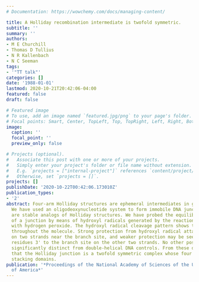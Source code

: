 ```yaml
---
# Documentation: https://wowchemy.com/docs/managing-content/

title: A Holliday recombination intermediate is twofold symmetric.
subtitle: ''
summary: ''
authors:
- M E Churchill
- Thomas D Tullius
- N R Kallenbach
- N C Seeman
tags:
- '"TT talk"'
categories: []
date: '1988-01-01'
lastmod: 2020-10-21T20:42:06-04:00
featured: false
draft: false

# Featured image
# To use, add an image named `featured.jpg/png` to your page's folder.
# Focal points: Smart, Center, TopLeft, Top, TopRight, Left, Right, BottomLeft, Bottom, BottomRight.
image:
  caption: ''
  focal_point: ''
  preview_only: false

# Projects (optional).
#   Associate this post with one or more of your projects.
#   Simply enter your project's folder or file name without extension.
#   E.g. `projects = ["internal-project"]` references `content/project/deep-learning/index.md`.
#   Otherwise, set `projects = []`.
projects: []
publishDate: '2020-10-22T00:42:06.173010Z'
publication_types:
- '2'
abstract: Four-arm Holliday structures are ephemeral intermediates in genetic recombination.
  We have used an oligodeoxynucleotide system to form immobile DNA junctions, which
  are stable analogs of Holliday structures. We have probed the equilibrium structure
  of a junction by means of hydroxyl radicals generated by the reaction of iron(II)EDTA
  with hydrogen peroxide. The hydroxyl radical cleavage pattern shows twofold symmetry
  throughout the molecule. Strong protection from hydroxyl radical attack is evident
  on two strands near the branch site, and weaker protection may be seen four or five
  residues 3' to the branch site on the other two strands. No other position appears
  significantly distinct from double-helical DNA controls. From these data, we conclude
  that the Holliday junction is a twofold symmetric complex whose four arms form two
  stacking domains.
publication: '*Proceedings of the National Academy of Sciences of the United States
  of America*'
---
```

